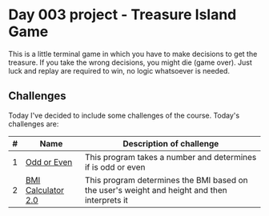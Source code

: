 # Day 003 project - Treasure Island Game

This is a little terminal game in which you have to make decisions to get the treasure. If you take the wrong decisions, you might die (game over). Just luck and replay are required to win, no logic whatsoever is needed.

## Challenges

Today I've decided to include some challenges of the course. Today's challenges are:

| # | Name | Description of challenge |
| --- | --- | --- |
| 1 | [Odd or Even](../challenges/challenge1.py) | This program takes a number and determines if is odd or even |
| 2 | [BMI Calculator 2.0](../challenges/challenge2.py) | This program determines the BMI based on the user's weight and height and then interprets it |
